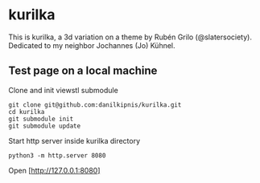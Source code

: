 kurilka
=======
This is kurilka, a 3d variation on a theme by Rubén Grilo (@slatersociety). Dedicated to my neighbor Jochannes (Jo) Kühnel.

Test page on a local machine
----------------------------

Clone and init viewstl submodule
```
git clone git@github.com:danilkipnis/kurilka.git
cd kurilka
git submodule init
git submodule update
```

Start http server inside kurilka directory
```
python3 -m http.server 8080
```

Open [http://127.0.0.1:8080]
